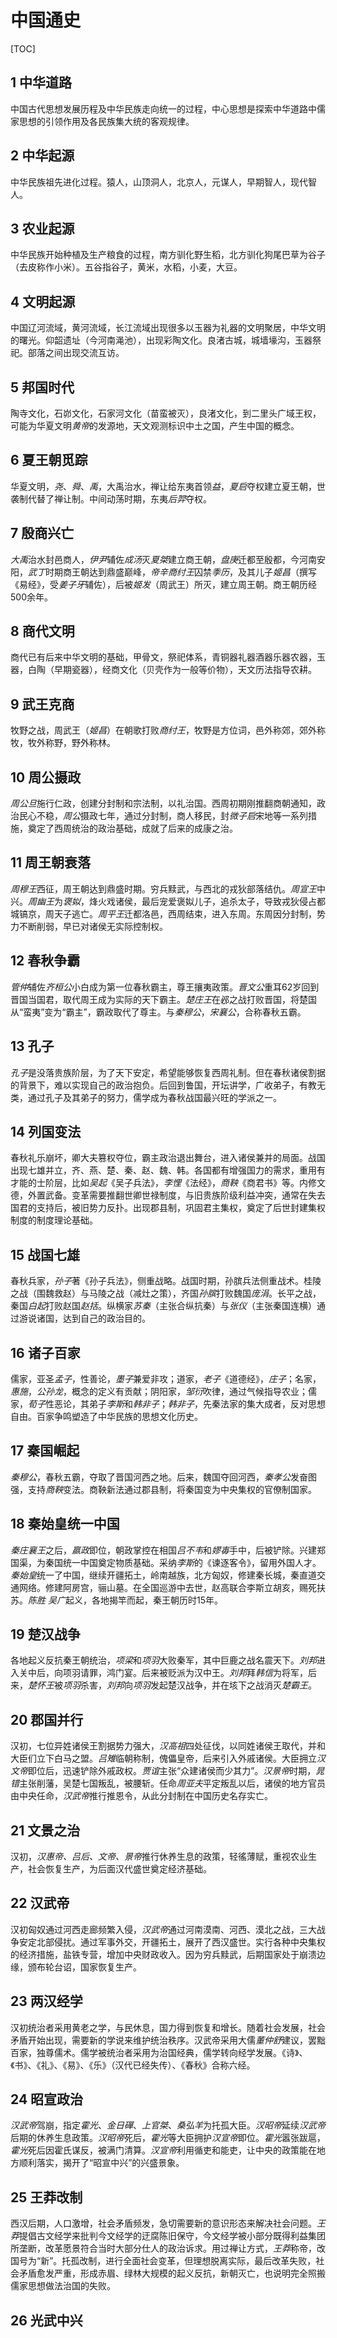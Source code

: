 # 中国通史

[TOC]

## 1 中华道路

中国古代思想发展历程及中华民族走向统一的过程，中心思想是探索中华道路中儒家思想的引领作用及各民族集大统的客观规律。

## 2 中华起源

中华民族祖先进化过程。猿人，山顶洞人，北京人，元谋人，早期智人，现代智人。

## 3 农业起源

中华民族开始种植及生产粮食的过程，南方驯化野生稻，北方驯化狗尾巴草为谷子（去皮称作小米）。五谷指谷子，黄米，水稻，小麦，大豆。

## 4 文明起源

中国辽河流域，黄河流域，长江流域出现很多以玉器为礼器的文明聚居，中华文明的曙光。仰韶遗址（今河南渑池），出现彩陶文化。良渚古城，城墙壕沟，玉器祭祀。部落之间出现交流互访。

## 5 邦国时代

陶寺文化，石峁文化，石家河文化（苗蛮被灭），良渚文化，到二里头广域王权，可能为华夏文明*黄帝*的发源地，天文观测标识中土之国，产生中国的概念。

## 6 夏王朝觅踪

华夏文明，*尧*、*舜*、*禹*，大禹治水，禅让给东夷首领*益*，*夏启*夺权建立夏王朝，世袭制代替了禅让制。中间动荡时期，东夷*后羿*夺权。

## 7 殷商兴亡

*大禹*治水封邑商人，*伊尹*辅佐*成汤*灭*夏桀*建立商王朝，*盘庚*迁都至殷都，今河南安阳，*武丁*时期商王朝达到鼎盛巅峰，*帝辛商纣王*囚禁*季历*，及其儿子*姬昌*（撰写《易经》，受*姜子牙*辅佐），后被*姬发*（周武王）所灭，建立周王朝。商王朝历经500余年。

## 8 商代文明

商代已有后来中华文明的基础，甲骨文，祭祀体系，青铜器礼器酒器乐器农器，玉器，白陶（早期瓷器），经商文化（贝壳作为一般等价物），天文历法指导农耕。

## 9 武王克商

牧野之战，周武王（*姬昌*）在朝歌打败*商纣王*，牧野是方位词，邑外称郊，郊外称牧，牧外称野，野外称林。

## 10 周公摄政

*周公旦*施行仁政，创建分封制和宗法制，以礼治国。西周初期刚推翻商朝通知，政治民心不稳，*周公*摄政七年，通过分封制，商人移民，封*微子启*宋地等一系列措施，奠定了西周统治的政治基础，成就了后来的成康之治。

## 11 周王朝衰落

*周穆王*西征，周王朝达到鼎盛时期。穷兵黩武，与西北的戎狄部落结仇。*周宣王*中兴。*周幽王*为*褒姒*，烽火戏诸侯，最后宠爱褒姒儿子，追杀太子，导致戎狄侵占都城镐京，周天子逃亡。*周平王*迁都洛邑，西周结束，进入东周。东周因分封制，势力不断削弱，早已对诸侯无实际控制权。

## 12 春秋争霸

*管仲*辅佐*齐桓公*小白成为第一位春秋霸主，尊王攘夷政策。*晋文公*重耳62岁回到晋国当国君，取代周王成为实际的天下霸主。*楚庄王*在邲之战打败晋国，将楚国从“蛮夷”变为“霸主”，霸政取代了尊主。与*秦穆公*，*宋襄公*，合称春秋五霸。

## 13 孔子

*孔子*是没落贵族阶层，为了天下安定，希望能够恢复西周礼制。但在春秋诸侯割据的背景下，难以实现自己的政治抱负。后回到鲁国，开坛讲学，广收弟子，有教无类，通过孔子及其弟子的努力，儒学成为春秋战国最兴旺的学派之一。

## 14 列国变法

春秋礼乐崩坏，卿大夫篡权夺位，霸主政治退出舞台，进入诸侯兼并的局面。战国出现七雄并立，齐、燕、楚、秦、赵、魏、韩。各国都有增强国力的需求，重用有才能的士阶层，比如*吴起*《吴子兵法》，*李悝*《法经》，*商鞅*《商君书》等。内修文德，外置武备。变革需要推翻世卿世禄制度，与旧贵族阶级利益冲突，通常在失去国君的支持后，被旧势力反扑。出现郡县制，巩固君主集权，奠定了后世封建集权制度的制度理论基础。

## 15 战国七雄

春秋兵家，*孙子*著《孙子兵法》，侧重战略。战国时期，孙膑兵法侧重战术。桂陵之战（围魏救赵）与马陵之战（减灶之策），齐国*孙膑*打败魏国*庞涓*。长平之战，秦国*白起*打败赵国*赵括*。纵横家*苏秦*（主张合纵抗秦）与*张仪*（主张秦国连横）通过游说诸国，达到自己的政治目的。

## 16 诸子百家

儒家，亚圣*孟子*，性善论，*墨子*兼爱非攻；道家，*老子*《道德经》，*庄子*；名家，*惠施*，*公孙龙*，概念的定义有贡献；阴阳家，*邹衍*吹律，通过气候指导农业；儒家，*荀子*性恶论，其弟子*李斯*和*韩非子*；*韩非子*，先秦法家的集大成者，反对思想自由。百家争鸣塑造了中华民族的思想文化历史。

## 17 秦国崛起

*秦穆公*，春秋五霸，夺取了晋国河西之地。后来，魏国夺回河西，*秦孝公*发奋图强，支持*商鞅*变法。商鞅新法通过郡县制，将秦国变为中央集权的官僚制国家。

## 18 秦始皇统一中国

*秦庄襄王*之后，*嬴政*即位，朝政掌控在相国*吕不韦*和*嫪毐*手中，后被铲除。兴建郑国渠，为秦国统一中国奠定物质基础。采纳*李斯*的《谏逐客令》，留用外国人才。*秦始皇*统一了中国，继续开疆拓土，岭南越族，北方匈奴，修建秦长城，秦直道交通网络。修建阿房宫，骊山墓。在全国巡游中去世，赵高联合李斯立胡亥，赐死扶苏。*陈胜* *吴广*起义，各地揭竿而起，秦王朝历时15年。

## 19 楚汉战争

各地起义反抗秦王朝统治，*项梁*和*项羽*大败秦军，其中巨鹿之战名震天下。*刘邦*进入关中后，向项羽请罪，鸿门宴。后来被贬派为汉中王。*刘邦*拜*韩信*为将军，后来，*楚怀王*被*项羽*杀害，*刘邦*向*项羽*发起楚汉战争，并在垓下之战消灭*楚霸王*。

## 20 郡国并行

汉初，七位异姓诸侯王割据势力强大，*汉高祖*四处征伐，以同姓诸侯王取代，并和大臣们立下白马之盟。*吕雉*临朝称制，傀儡皇帝，后来引入外戚诸侯。大臣拥立*汉文帝*即位后，迅速铲除外戚政权。*贾谊*主张“众建诸侯而少其力”。*汉景帝*时期，*晁错*主张削藩，吴楚七国叛乱，被腰斩。任命*周亚夫*平定叛乱以后，诸侯的地方官员由中央任命，*汉武帝*推行推恩令，从此分封制在中国历史名存实亡。

## 21 文景之治

汉初，*汉惠帝、吕后、文帝、景帝*推行休养生息的政策，轻徭薄赋，重视农业生产，社会恢复生产，为后面汉代盛世奠定经济基础。

## 22 汉武帝

汉初匈奴通过河西走廊频繁入侵，*汉武帝*通过河南漠南、河西、漠北之战，三大战争安定北部侵扰。通过军事外交，开疆拓土，展开了西汉盛世。实行各种中央集权的经济措施，盐铁专营，增加中央财政收入。因为穷兵黩武，后期国家处于崩溃边缘，颁布轮台诏，国家恢复生产。

## 23 两汉经学

汉初统治者采用黄老之学，与民休息，国力得到恢复和增长。随着社会发展，社会矛盾开始出现，需要新的学说来维护统治秩序。汉武帝采用大儒*董仲舒*建议，罢黜百家，独尊儒术。儒学被统治者采用为治国经典，儒学转向经学发展。《诗》、《书》、《礼》、《易》、《乐》（汉代已经失传）、《春秋》合称六经。

## 24 昭宣政治

*汉武帝*驾崩，指定*霍光*、*金日磾*、*上官桀*、*桑弘羊*为托孤大臣。*汉昭帝*延续*汉武帝*后期的休养生息政策。*汉昭帝*死后，*霍光*等大臣拥护*汉宣帝*即位。*霍光*嚣张跋扈，*霍光*死后因霍氏谋反，被满门清算。*汉宣帝*利用循吏和能吏，让中央的政策能在地方顺利落实，揭开了“昭宣中兴”的兴盛景象。

## 25 王莽改制

西汉后期，人口激增，社会矛盾频发，急切需要新的意识形态来解决社会问题。*王莽*提倡古文经学来批判今文经学的迂腐陈旧保守，今文经学被小部分既得利益集团所垄断，改革愿景符合当时大部分仕人的政治诉求。用过禅让方式，*王莽*称帝，改国号为“新”。托孤改制，进行全面社会变革，但理想脱离实际，最后改革失败，社会矛盾愈发严重，形成赤眉、绿林大规模的起义反抗，新朝灭亡，也说明完全照搬儒家思想做法治国的失败。

## 26 光武中兴


